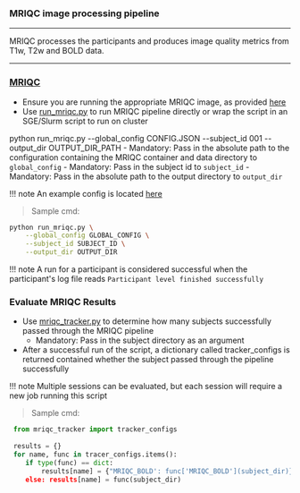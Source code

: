 ### MRIQC image processing pipeline

---

MRIQC processes the participants and produces image quality metrics from T1w, T2w and BOLD data.

---


### [MRIQC](https://mriqc.readthedocs.io/en/latest/)
- Ensure you are running the appropriate MRIQC image, as provided [here](https://github.com/neurodatascience/mr_proc/blob/main/workflow/proc_pipe/mriqc/Dockerfile)
- Use [run_mriqc.py](https://github.com/neurodatascience/mr_proc/tree/main/workflow/proc_pipe/mriqc) to run MRIQC pipeline directly or wrap the script in an SGE/Slurm script to run on cluster

python run_mriqc.py --global_config CONFIG.JSON --subject_id 001 --output_dir OUTPUT_DIR_PATH
	- Mandatory: Pass in the absolute path to the configuration containing the MRIQC container and data directory to `global_config`
	- Mandatory: Pass in the subject id to `subject_id`
	- Mandatory: Pass in the absolute path to the output directory to `output_dir`
	
!!! note
	An example config is located [here](https://github.com/neurodatascience/mr_proc/blob/main/sample_global_configs.json)

> Sample cmd:
```bash
python run_mriqc.py \
 	--global_config GLOBAL_CONFIG \
 	--subject_id SUBJECT_ID \
 	--output_dir OUTPUT_DIR
```

!!! note
	A run for a participant is considered successful when the participant's log file reads `Participant level finished successfully`

### Evaluate MRIQC Results
- Use [mriqc_tracker.py](https://github.com/neurodatascience/mr_proc/blob/main/trackers/mriqc_tracker.py) to determine how many subjects successfully passed through the MRIQC pipeline
	- Mandatory: Pass in the subject directory as an argument
- After a successful run of the script, a dictionary called tracker_configs is returned contained whether the subject passed through the pipeline successfully

!!! note
	Multiple sessions can be evaluated, but each session will require a new job running this script

> Sample cmd:
```python
 from mriqc_tracker import tracker_configs 
 
 results = {}
 for name, func in tracer_configs.items():
 	if type(func) == dict:
 		results[name] = {"MRIQC_BOLD': func['MRIQC_BOLD'](subject_dir)}
 	else: results[name] = func(subject_dir)
```
